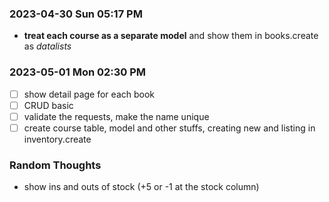 ### 2023-04-30 Sun 05:17 PM
* **treat each course as a separate model** and show them in books.create as *datalists*

### 2023-05-01 Mon 02:30 PM
- [ ] show detail page for each book
- [ ] CRUD basic
- [ ] validate the requests, make the name unique
- [ ] create course table, model and other stuffs, creating new and listing in inventory.create

### Random Thoughts
- show ins and outs of stock (+5 or -1 at the stock column)